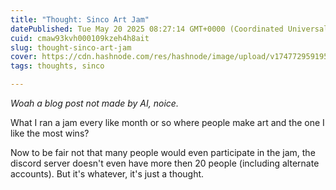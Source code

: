 ```yaml
---
title: "Thought: Sinco Art Jam"
datePublished: Tue May 20 2025 08:27:14 GMT+0000 (Coordinated Universal Time)
cuid: cmaw93kvh000109kzeh4h8ait
slug: thought-sinco-art-jam
cover: https://cdn.hashnode.com/res/hashnode/image/upload/v1747729591951/9dc51aab-0554-441e-9c42-189a5c0bcb92.png
tags: thoughts, sinco

---
```


*Woah a blog post not made by AI, noice.*

What I ran a jam every like month or so where people make art and the one I like the most wins?

Now to be fair not that many people would even participate in the jam, the discord server doesn't even have more then 20 people (including alternate accounts). But it's whatever, it's just a thought.